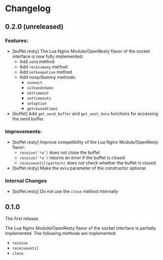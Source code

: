 # Changelog

## 0.2.0 (unreleased)

### Features:

  * [buffet.resty] The Lua Nginx Module/OpenResty flavor of the socket interface is now fully implemented:
    - Add `send` method
    - Add `receiveany` method
    - Add `setkeepalive` method
    - Add noop/dummy methods:
      + `connect`
      + `sslhandshake`
      + `settimeout`
      + `settimeouts`
      + `setoption`
      + `getreusedtimes`
  * [buffet] Add `get_send_buffer` and `get_sent_data` functions for accessing the send buffer.

### Improvements:

  * [buffet.resty] Improve compatibility of the Lua Nginx Module/OpenResty flavor:
    - `receive('*a')` does not close the buffet
    - `receive('*a')` returns an error if the buffet is closed
    - `receiveuntil(pattern)` does not check whether the buffet is closed
  * [buffet.resty] Make the `data` parameter of the constructor optional

### Internal Changes

  * [buffet.resty] Do not use the `close` method internally

## 0.1.0

The first release.

The Lua Nginx Module/OpenResty flavor of the socket interface is partially implemented. The following methods are implemented:
  * `receive`
  * `receiveuntil`
  * `close`

